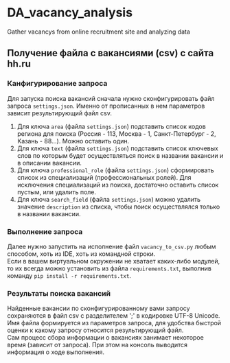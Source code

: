 # DA_vacancy_analysis
Gather vacancys from online recruitment site and analyzing data

## Получение файла с вакансиями (csv) с сайта hh.ru
### Канфигурирование запроса
Для запуска поиска вакансий сначала нужно сконфигурировать файл запроса `settings.json`. Именно от прописанных в нем параметров зависит результирующий файл csv.
1. Для ключа `area` (файла `settings.json`) подставить список кодов региона для поиска (Россия - 113, Москва - 1, Санкт-Петербург - 2, Казань - 88...). Можно оставить один.
2. Для ключа `text` (файла `settings.json`) подставить список ключевых слов по которым будет осуществляться поиск в названии вакансии и в описании вакансии.  
3. Для ключа `professional_role` (файла `settings.json`) сформировать список из специализаций (профессиональных ролей). Для исключения специализаций из поиска, достаточно оставить список пустым, или удалить поле.
4. Для ключа `search_field` (файла `settings.json`) можно удалить значение `description` из списка, чтобы поиск осуществлялся только в названии вакансии.

### Выполнение запроса
Далее нужно запустить на исполнение файл `vacancy_to_csv.py` любым способом, хоть из IDE, хоть из командной строки.  
Если в вашем виртуальном окружении не хватает каких-либо модулей, то их всегда можно установить из файла `requirements.txt`, выполнив команду `pip install -r requirements.txt`.  

### Результаты поиска вакансий
Найденные вакансии по сконфигурированному вами запросу сохраняются в файл csv c разделителем ';' в кодировке UTF-8 Unicode.  
Имя файла формируется из параметров запроса, для удобства быстрой оценки к какому запросу относится результирующий файл.  
Сам процесс сбора информации о вакансиях занимает некоторое время (зависит от запроса). При этом на консоль выводится информация о ходе выполнения.

